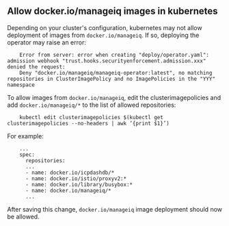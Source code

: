 ## Allow docker.io/manageiq images in kubernetes

Depending on your cluster's configuration, kubernetes may not allow deployment of images from `docker.io/manageiq`.  If so, deploying the operator may raise an error:

        Error from server: error when creating "deploy/operator.yaml": admission webhook "trust.hooks.securityenforcement.admission.xxx" denied the request:
        Deny "docker.io/manageiq/manageiq-operator:latest", no matching repositories in ClusterImagePolicy and no ImagePolicies in the "YYY" namespace

To allow images from `docker.io/manageiq`, edit the clusterimagepolicies and add `docker.io/manageiq/*` to the list of allowed repositories:

        kubectl edit clusterimagepolicies $(kubectl get clusterimagepolicies --no-headers | awk ‘{print $1}’)

For example:

        ...
        spec:
          repositories:
          ...
          - name: docker.io/icpdashdb/*
          - name: docker.io/istio/proxyv2:*
          - name: docker.io/library/busybox:*
          - name: docker.io/manageiq/*
          ...

After saving this change, `docker.io/manageiq` image deployment should now be allowed.
